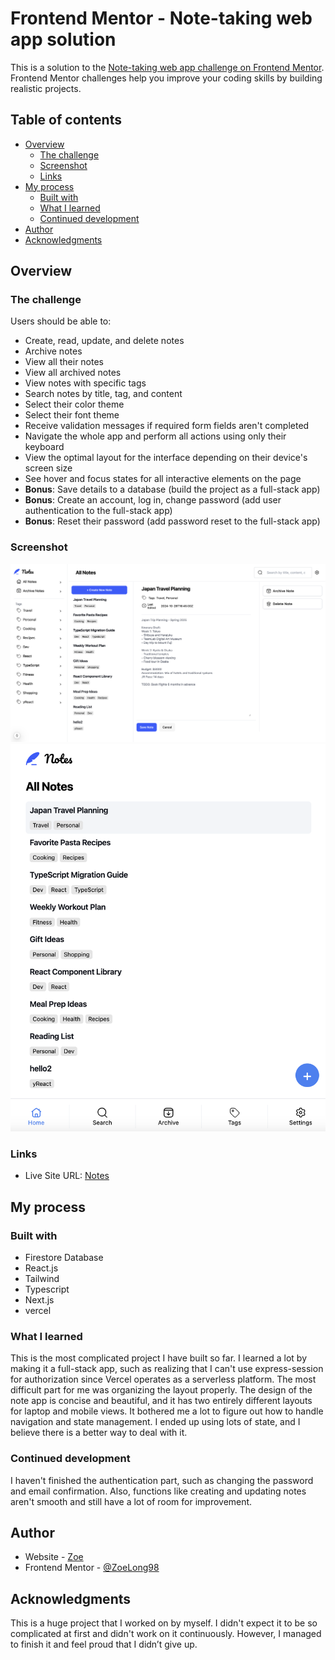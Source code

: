 # Frontend Mentor - Note-taking web app solution

This is a solution to the [Note-taking web app challenge on Frontend Mentor](https://www.frontendmentor.io/challenges/note-taking-web-app-773r7bUfOG). Frontend Mentor challenges help you improve your coding skills by building realistic projects.

## Table of contents

- [Overview](#overview)
  - [The challenge](#the-challenge)
  - [Screenshot](#screenshot)
  - [Links](#links)
- [My process](#my-process)
  - [Built with](#built-with)
  - [What I learned](#what-i-learned)
  - [Continued development](#continued-development)
- [Author](#author)
- [Acknowledgments](#acknowledgments)

## Overview

### The challenge

Users should be able to:

- Create, read, update, and delete notes
- Archive notes
- View all their notes
- View all archived notes
- View notes with specific tags
- Search notes by title, tag, and content
- Select their color theme
- Select their font theme
- Receive validation messages if required form fields aren't completed
- Navigate the whole app and perform all actions using only their keyboard
- View the optimal layout for the interface depending on their device's screen size
- See hover and focus states for all interactive elements on the page
- **Bonus**: Save details to a database (build the project as a full-stack app)
- **Bonus**: Create an account, log in, change password (add user authentication to the full-stack app)
- **Bonus**: Reset their password (add password reset to the full-stack app)

### Screenshot

![](./public/Screenshot_Laptop.png)
![](./public/Screenshot_Mobile.png)

### Links

- Live Site URL: [Notes](https://notes-eta-six.vercel.app/)

## My process

### Built with

- Firestore Database
- React.js
- Tailwind
- Typescript
- Next.js
- vercel

### What I learned

This is the most complicated project I have built so far. I learned a lot by making it a full-stack app, such as realizing that I can't use express-session for authorization since Vercel operates as a serverless platform. The most difficult part for me was organizing the layout properly. The design of the note app is concise and beautiful, and it has two entirely different layouts for laptop and mobile views. It bothered me a lot to figure out how to handle navigation and state management. I ended up using lots of state, and I believe there is a better way to deal with it.

### Continued development

I haven't finished the authentication part, such as changing the password and email confirmation. Also, functions like creating and updating notes aren't smooth and still have a lot of room for improvement.

## Author

- Website - [Zoe](https://www.your-site.com)
- Frontend Mentor - [@ZoeLong98](https://www.frontendmentor.io/profile/ZoeLong98)

## Acknowledgments

This is a huge project that I worked on by myself. I didn't expect it to be so complicated at first and didn't work on it continuously. However, I managed to finish it and feel proud that I didn’t give up.
